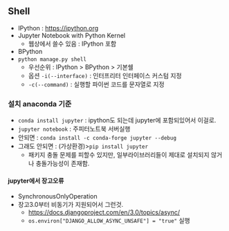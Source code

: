 ## Shell
- IPython : https://ipython.org
- Jupyter Notebook with Python Kernel
	- 웹상에서 쓸수 있음 : IPython 포함
- BPython
- `python manage.py shell`
	- 우선순위 : IPython > BPython > 기본쉘
	- 옵션 `-i(--interface)`	: 인터프리터 인터페이스 커스텀 지정
	- `-c(--command)` : 실행할 파이썬 코드를 문자열로 지정
### 설치 anaconda 기준
- `conda install jupyter` : ipython도 되는데 jupyter에 포함되있어서 이걸로.
- `jupyter notebook` : 주피터노트북 서버실행
- 안되면 : `conda install -c conda-forge jupyter --debug`
- 그래도 안되면 : (가상환경)>`pip install jupyter`
	- 패키지 충돌 문제를 피할수 있지만, 일부라이브러리들이 제대로 설치되지 않거나 충돌가능성이 존재함.
#### jupyter에서 장고오류
- SynchronousOnlyOperation                  
- 장고3.0부터 비동기가 지원되어서 그런것.
	- https://docs.djangoproject.com/en/3.0/topics/async/
	- `os.environ["DJANGO_ALLOW_ASYNC_UNSAFE"] = "true"` 실행